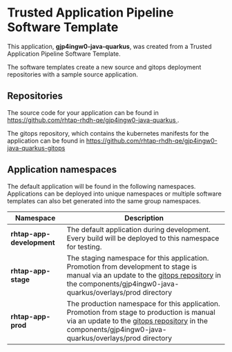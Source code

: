 # Trusted Application Pipeline Software Template

This application, **gjp4ingw0-java-quarkus**, was created from a Trusted Application Pipeline Software Template.

The software templates create a new source and gitops deployment repositories with a sample source application. 

## Repositories

The source code for your application can be found in [https://github.com/rhtap-rhdh-qe/gjp4ingw0-java-quarkus ](https://github.com/rhtap-rhdh-qe/gjp4ingw0-java-quarkus ).
 
The gitops repository, which contains the kubernetes manifests for the application can be found in 
[https://github.com/rhtap-rhdh-qe/gjp4ingw0-java-quarkus-gitops ](https://github.com/rhtap-rhdh-qe/gjp4ingw0-java-quarkus-gitops ) 

## Application namespaces 

The default application will be found in the following namespaces. Applications can be deployed into unique namespaces or multiple software templates can also bet generated into the same group namespaces.  

|  Namespace   |  Description   |  
| -------- | -------- |   
| **rhtap-app-development** | The default application during development. Every build will be deployed to this namespace for testing. | 
| **rhtap-app-stage** | The staging namespace for this application. Promotion from development to stage is manual via an update to the [gitops repository](https://github.com/rhtap-rhdh-qe/gjp4ingw0-java-quarkus-gitops ) in the components/gjp4ingw0-java-quarkus/overlays/prod directory |  
| **rhtap-app-prod** | The production namespace for this application. Promotion from stage to production is manual via an update to the [gitops repository](https://github.com/rhtap-rhdh-qe/gjp4ingw0-java-quarkus-gitops ) in the components/gjp4ingw0-java-quarkus/overlays/prod directory | 